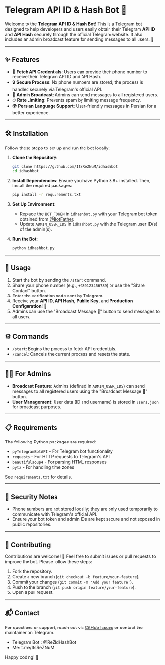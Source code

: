 # Telegram API ID & Hash Bot 🤖

Welcome to the **Telegram API ID & Hash Bot**! This is a Telegram bot designed to help developers and users easily obtain their Telegram **API ID** and **API Hash** securely through the official Telegram website. It also includes an admin broadcast feature for sending messages to all users. 🚀

---

## ✨ Features
- 📱 **Fetch API Credentials**: Users can provide their phone number to receive their Telegram API ID and API Hash.
- 🔒 **Secure Process**: No phone numbers are stored; the process is handled securely via Telegram's official API.
- 📢 **Admin Broadcast**: Admins can send messages to all registered users.
- ⏱ **Rate Limiting**: Prevents spam by limiting message frequency.
- 🌍 **Persian Language Support**: User-friendly messages in Persian for a better experience.

---

## 🛠 Installation
Follow these steps to set up and run the bot locally:

1. **Clone the Repository**:
   ```bash
   git clone https://github.com/ItsReZNuM/idhashbot
   cd idhashbot
   ```

2. **Install Dependencies**:
   Ensure you have Python 3.8+ installed. Then, install the required packages:
   ```bash
   pip install -r requirements.txt
   ```

3. **Set Up Environment**:
   - Replace the `BOT_TOKEN` in `idhashbot.py` with your Telegram bot token obtained from [@BotFather](https://t.me/BotFather).
   - Update `ADMIN_USER_IDS` in `idhashbot.py` with the Telegram user ID(s) of the admin(s).

4. **Run the Bot**:
   ```bash
   python idhashbot.py
   ```

---

## 📖 Usage
1. Start the bot by sending the `/start` command.
2. Share your phone number (e.g., `+989123456789`) or use the "Share Contact" button.
3. Enter the verification code sent by Telegram.
4. Receive your **API ID**, **API Hash**, **Public Key**, and **Production Configuration**! 🎉
5. Admins can use the "Broadcast Message 📢" button to send messages to all users.

---

## ⚙️ Commands
- `/start`: Begins the process to fetch API credentials.
- `/cancel`: Cancels the current process and resets the state.

---

## 🧑‍💻 For Admins
- **Broadcast Feature**: Admins (defined in `ADMIN_USER_IDS`) can send messages to all registered users using the "Broadcast Message 📢" button.
- **User Management**: User data (ID and username) is stored in `users.json` for broadcast purposes.

---

## 📋 Requirements
The following Python packages are required:
- `pyTelegramBotAPI` - For Telegram bot functionality
- `requests` - For HTTP requests to Telegram's API
- `beautifulsoup4` - For parsing HTML responses
- `pytz` - For handling time zones

See `requirements.txt` for details.

---

## 🔐 Security Notes
- Phone numbers are not stored locally; they are only used temporarily to communicate with Telegram's official API.
- Ensure your bot token and admin IDs are kept secure and not exposed in public repositories.

---

## 🤝 Contributing
Contributions are welcome! 🙌 Feel free to submit issues or pull requests to improve the bot. Please follow these steps:
1. Fork the repository.
2. Create a new branch (`git checkout -b feature/your-feature`).
3. Commit your changes (`git commit -m 'Add your feature'`).
4. Push to the branch (`git push origin feature/your-feature`).
5. Open a pull request.

---


## 📬 Contact
For questions or support, reach out via [GitHub Issues](https://github.com/ItsReZNuM/idhashbot) or contact the maintainer on Telegram.
- Telegram Bot : @ReZIdHashBot
- Me: t.me/ItsReZNuM

Happy coding! 🚀